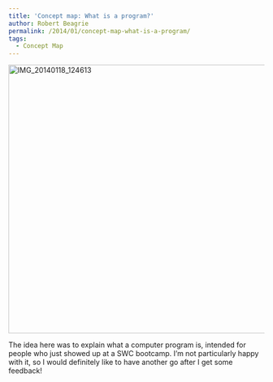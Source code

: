 ```yaml
---
title: 'Concept map: What is a program?'
author: Robert Beagrie
permalink: /2014/01/concept-map-what-is-a-program/
tags:
  - Concept Map
---
```

[<img class="alignnone size-large wp-image-5519" alt="IMG_20140118_124613" src="http://teaching.software-carpentry.org/wp-content/uploads/2014/01/IMG_20140118_124613-1024x768.jpg" width="707" height="530" />][1]

The idea here was to explain what a computer program is, intended for people who just showed up at a SWC bootcamp. I&#8217;m not particularly happy with it, so I would definitely like to have another go after I get some feedback!

 [1]: http://teaching.software-carpentry.org/wp-content/uploads/2014/01/IMG_20140118_124613.jpg
